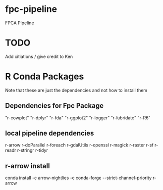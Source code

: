 # fpc-pipeline
FPCA Pipeline
# TODO 
Add citiations / give credit to Ken

# R Conda Packages
Note that these are just the dependencies and not how to install them
## Dependencies for Fpc Package
"r-cowplot"
"r-dplyr"
"r-fda"
"r-ggplot2"
"r-logger"
"r-lubridate"
"r-R6"

## local pipeline dependencies
r-arrow
r-doParallel
r-foreach
r-gdalUtils
r-openssl
r-magick
r-raster
r-sf
r-readr
r-stringr
r-tidyr

## r-arrow install 
conda install -c arrow-nightlies -c conda-forge --strict-channel-priority r-arrow
